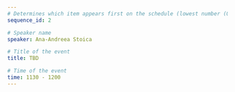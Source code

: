 ```yaml
---
# Determines which item appears first on the schedule (lowest number (0) appears first)
sequence_id: 2

# Speaker name
speaker: Ana-Andreea Stoica 

# Title of the event
title: TBD 

# Time of the event
time: 1130 - 1200
---
```

